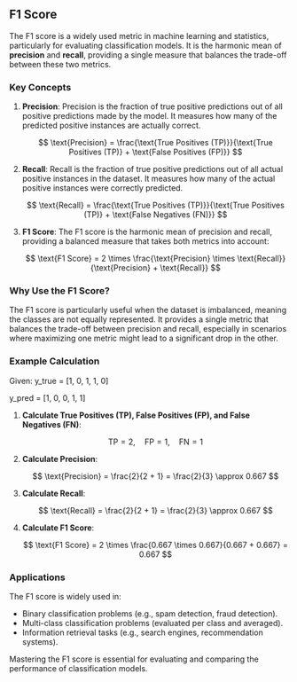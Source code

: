 ## **F1 Score**

The F1 score is a widely used metric in machine learning and statistics, particularly for evaluating classification models. It is the harmonic mean of **precision** and **recall**, providing a single measure that balances the trade-off between these two metrics.

### **Key Concepts**

1. **Precision**: Precision is the fraction of true positive predictions out of all positive predictions made by the model. It measures how many of the predicted positive instances are actually correct.

    $$
    \text{Precision} = \frac{\text{True Positives (TP)}}{\text{True Positives (TP)} + \text{False Positives (FP)}}
    $$

2. **Recall**: Recall is the fraction of true positive predictions out of all actual positive instances in the dataset. It measures how many of the actual positive instances were correctly predicted.

    $$
    \text{Recall} = \frac{\text{True Positives (TP)}}{\text{True Positives (TP)} + \text{False Negatives (FN)}}
    $$

3. **F1 Score**: The F1 score is the harmonic mean of precision and recall, providing a balanced measure that takes both metrics into account:

    $$
    \text{F1 Score} = 2 \times \frac{\text{Precision} \times \text{Recall}}{\text{Precision} + \text{Recall}}
    $$

### **Why Use the F1 Score?**

The F1 score is particularly useful when the dataset is imbalanced, meaning the classes are not equally represented. It provides a single metric that balances the trade-off between precision and recall, especially in scenarios where maximizing one metric might lead to a significant drop in the other.

### **Example Calculation**

Given:
y_true = [1, 0, 1, 1, 0] 


y_pred = [1, 0, 0, 1, 1] 

1. **Calculate True Positives (TP), False Positives (FP), and False Negatives (FN)**:

    $$
    \text{TP} = 2, \quad \text{FP} = 1, \quad \text{FN} = 1
    $$

2. **Calculate Precision**:

    $$
    \text{Precision} = \frac{2}{2 + 1} = \frac{2}{3} \approx 0.667
    $$

3. **Calculate Recall**:

    $$
    \text{Recall} = \frac{2}{2 + 1} = \frac{2}{3} \approx 0.667
    $$

4. **Calculate F1 Score**:

    $$
    \text{F1 Score} = 2 \times \frac{0.667 \times 0.667}{0.667 + 0.667} = 0.667
    $$

### **Applications**

The F1 score is widely used in:
- Binary classification problems (e.g., spam detection, fraud detection).
- Multi-class classification problems (evaluated per class and averaged).
- Information retrieval tasks (e.g., search engines, recommendation systems).

Mastering the F1 score is essential for evaluating and comparing the performance of classification models.
